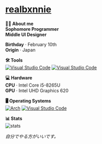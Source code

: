 # [realbxnnie](https://realbxnnie.github.io)

**🧑‍💻 About me**\
 **Sophomore Programmer**\
 **Middle UI Designer**
  
**Birthday** · February 10th\
**Origin** · Japan

**🛠 Tools**\
[![Visual Studio Code](https://custom-icon-badges.demolab.com/badge/Visual%20Studio%20Code-0033a6.svg?logo=vscode&logoColor=white)](#)
[![Visual Studio Code](https://custom-icon-badges.demolab.com/badge/XCode-005FFF.svg?logo=xcode&logoColor=white)](#)

**💻 Hardware**\
**CPU** · Intel Core i5-8265U\
**GPU** · Intel UHD Graphics 620

**🖥 Operating Systems**\
[![Arch](https://img.shields.io/badge/macOS%20Sequoia-000FFF?logo=apple&logoColor=fff)](#) 
[![Visual Studio Code](https://custom-icon-badges.demolab.com/badge/CachyOS-005FFF.svg?logo=c&logoColor=white)](#)

**📊 Stats**\
![stats](https://github-readme-stats.vercel.app/api?username=realbxnnie&show_icons=true&theme=dark)

_自分でやる方がいいです。_
